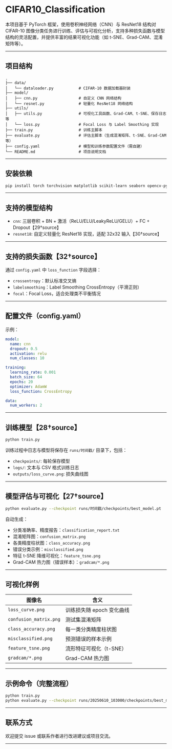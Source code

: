 # CIFAR10_Classification

本项目基于 PyTorch 框架，使用卷积神经网络（CNN）与 ResNet18 结构对 CIFAR-10 图像分类任务进行训练、评估与可视化分析，支持多种损失函数与模型结构的灵活配置，并提供丰富的结果可视化功能（如 t-SNE、Grad-CAM、混淆矩阵等）。

---

## 项目结构

```
.
├── data/
│   └── dataloader.py           # CIFAR-10 数据加载器封装
├── model/
│   ├── cnn.py                  # 自定义 CNN 网络结构
│   └── resnet.py               # 轻量化 ResNet18 网络结构
├── utils/
│   ├── utils.py                # 可视化工具函数、Grad-CAM、t-SNE、保存日志等
│   └── loss.py                 # Focal Loss 与 Label Smoothing 实现
├── train.py                    # 训练主脚本
├── evaluate.py                 # 评估主脚本（生成混淆矩阵、t-SNE、Grad-CAM 等）
├── config.yaml                 # 模型和训练参数配置文件（需自建）
└── README.md                   # 项目说明文档
```

---

## 安装依赖

```bash
pip install torch torchvision matplotlib scikit-learn seaborn opencv-python pyyaml
```

---

## 支持的模型结构

- `cnn`: 三层卷积 + BN + 激活（ReLU/ELU/LeakyReLU/GELU）+ FC + Dropout【29†source】
- `resnet18`: 自定义轻量化 ResNet18 实现，适配 32x32 输入【30†source】

---

## 支持的损失函数【32†source】

通过 `config.yaml` 中 `loss_function` 字段选择：

- `crossentropy`：默认标准交叉熵
- `labelsmoothing`：Label Smoothing CrossEntropy（平滑正则）
- `focal`：Focal Loss，适合处理类不平衡情况

---

## 配置文件（config.yaml）

示例：

```yaml
model:
  name: cnn
  dropout: 0.5
  activation: relu
  num_classes: 10

training:
  learning_rate: 0.001
  batch_size: 64
  epochs: 20
  optimizer: AdamW
  loss_function: CrossEntropy

data:
  num_workers: 2
```

---

## 训练模型【28†source】

```bash
python train.py
```

训练过程中日志与模型将保存在 `runs/时间戳/` 目录下，包括：

- `checkpoints/`: 每轮保存模型
- `logs/`: 文本与 CSV 格式训练日志
- `outputs/loss_curve.png`: 损失曲线图

---

## 模型评估与可视化【27†source】

```bash
python evaluate.py --checkpoint runs/时间戳/checkpoints/best_model.pt
```

自动生成：

- 分类准确率、精度报告：`classification_report.txt`
- 混淆矩阵图：`confusion_matrix.png`
- 各类精度柱状图：`class_accuracy.png`
- 错误分类示例：`misclassified.png`
- 特征 t-SNE 降维可视化：`feature_tsne.png`
- Grad-CAM 热力图（错误样本）：`gradcam/*.png`

---

## 可视化样例

| 图像名                     | 含义                        |
|----------------------------|-----------------------------|
| `loss_curve.png`           | 训练损失随 epoch 变化曲线   |
| `confusion_matrix.png`     | 测试集混淆矩阵               |
| `class_accuracy.png`       | 每一类分类精度柱状图         |
| `misclassified.png`        | 预测错误的样本示例           |
| `feature_tsne.png`         | 流形特征可视化（t-SNE）      |
| `gradcam/*.png`            | Grad-CAM 热力图              |

---

## 示例命令（完整流程）

```bash
python train.py
python evaluate.py --checkpoint runs/20250610_103000/checkpoints/best_model.pt
```

---

## 联系方式

欢迎提交 issue 或联系作者进行改进建议或项目交流。

---

